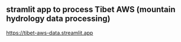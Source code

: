 ## stramlit app to process Tibet AWS (mountain hydrology data processing) 
https://tibet-aws-data.streamlit.app
